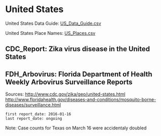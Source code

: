 # United States

United States Data Guide\: [US_Data_Guide.csv](US_Data_Guide.csv)

United States Place Names: [US_Places.csv](US_Places.csv)

## CDC_Report: Zika virus disease in the United States  
## FDH_Arbovirus: Florida Department of Health Weekly Arbovirus Surveillance Reports  

Sources: <http://www.cdc.gov/zika/geo/united-states.html>
         <http://www.floridahealth.gov/diseases-and-conditions/mosquito-borne-diseases/surveillance.html>

    first report_date: 2016-01-16
    last report_date: ongoing

Note: Case counts for Texas on March 16 were accidentaly doubled


